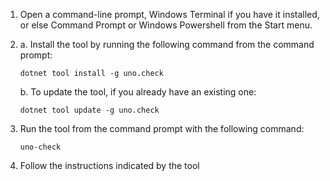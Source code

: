 1. Open a command-line prompt, Windows Terminal if you have it installed, or else Command Prompt or Windows Powershell from the Start menu.

1. a. Install the tool by running the following command from the command prompt:
    ```
    dotnet tool install -g uno.check
    ```
   b. To update the tool, if you already have an existing one:
    ```
    dotnet tool update -g uno.check
    ```
1. Run the tool from the command prompt with the following command:
    ```
    uno-check
    ```
1. Follow the instructions indicated by the tool